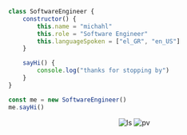 ```javascript
class SoftwareEngineer {
    constructor() {
        this.name = "michahl"
        this.role = "Software Engineer"
        this.languageSpoken = ["el_GR", "en_US"]
    }

    sayHi() {
        console.log("thanks for stopping by")
    }
}

const me = new SoftwareEngineer()
me.sayHi()
```

<!--START_SECTION:stats-->
<!--END_SECTION:stats-->

<div align="center">
  <img src="https://img.shields.io/github/last-commit/michahl/michahl" alt="ls"/>
  <img src="https://pageview.vercel.app/?github_user=michahl" alt="pv"/>
</div>
